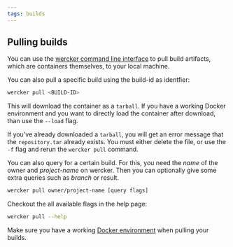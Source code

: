 ```yaml
---
tags: builds
---
```


## Pulling builds

You can use the [wercker command line interface](/docs/using-the-cli/commands.html) to pull build
artifacts, which are containers themselves, to your local machine.

You can also pull a specific build using the build-id as identfier:

```bash
wercker pull <BUILD-ID>
```

This will download the container as a `tarball`. If you have a working Docker environment and you want to directly load the container
after download, than use the `--load` flag.

If you've already downloaded a `tarball`, you will get an error message that the `repository.tar` already exists. You must
either delete the file, or use the `-f` flag and rerun the `wercker pull` command.

You can also query for a certain build. For this, you need the *name*
of the owner and *project-name* on wercker. Then you can optionally give some
extra queries such as *branch* or result.

```sh
wercker pull owner/project-name [query flags]
```

Checkout the all available flags in the help page:

```sh
wercker pull --help
```

Make sure you have a working [Docker environment](/docs/using-the-cli/requirements.html) when pulling your builds.
